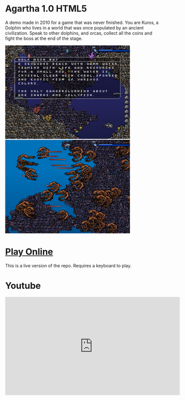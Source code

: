 # Agartha 1.0 HTML5

A demo made in 2010 for a game that was never finished. You are Kuros, a Dolphin who lives in a world that was once populated by an ancient civilization. Speak to other dolphins, and orcas, collect all the coins and fight the boss at the end of the stage.

<img src="https://raw.githubusercontent.com/JohnnyLdeAlba/agartha-html5/main/agartha-html5-1013201001.png" alt="" style="height: 300px;" /> <img src="https://raw.githubusercontent.com/JohnnyLdeAlba/agartha-html5/main/agartha-html5-1008201703.png" alt="" style="height: 300px;" /> 

# [Play Online](https://nexusultima.com/agartha.html5)

This is a live version of the repo. Requires a keyboard to play.

# Youtube

<iframe width="560" height="315" src="https://www.youtube.com/embed/b2N1JMA2eWQ" title="YouTube video player" frameborder="0" allow="accelerometer; autoplay; clipboard-write; encrypted-media; gyroscope; picture-in-picture" allowfullscreen></iframe>
